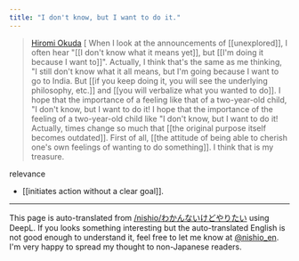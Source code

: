 ```yaml
---
title: "I don't know, but I want to do it."
---
```


> [Hiromi Okuda](https://www.facebook.com/hiromi.okuda/posts/pfbid02SnioYJcfUNzrJBTMHtDjn9DiiV3tgQSV6o4hJjNW7LmiDYKTY8AYRQbCKgSq5As3l) [ When I look at the announcements of [[unexplored]], I often hear "[[I don't know what it means yet]], but [[I'm doing it because I want to]]".
>  Actually, I think that's the same as me thinking, "I still don't know what it all means, but I'm going because I want to go to India. But [[if you keep doing it, you will see the underlying philosophy, etc.]] and [[you will verbalize what you wanted to do]].
>  I hope that the importance of a feeling like that of a two-year-old child, "I don't know, but I want to do it! I hope that the importance of the feeling of a two-year-old child like "I don't know, but I want to do it!
>  Actually, times change so much that [[the original purpose itself becomes outdated]].
>  First of all, [[the attitude of being able to cherish one's own feelings of wanting to do something]]. I think that is my treasure.

relevance
- [[initiates action without a clear goal]].

---
This page is auto-translated from [/nishio/わかんないけどやりたい](https://scrapbox.io/nishio/わかんないけどやりたい) using DeepL. If you looks something interesting but the auto-translated English is not good enough to understand it, feel free to let me know at [@nishio_en](https://twitter.com/nishio_en). I'm very happy to spread my thought to non-Japanese readers.
